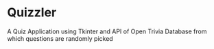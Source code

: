 # Quizzler
A Quiz Application using Tkinter and API of Open Trivia Database 
from which questions are randomly picked
